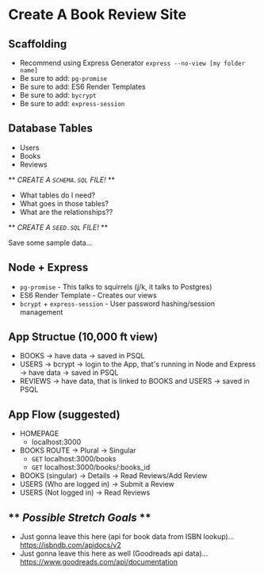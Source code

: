 # Create A Book Review Site

## Scaffolding

- Recommend using Express Generator `express --no-view [my folder name]`
- Be sure to add: `pg-promise`
- Be sure to add: ES6 Render Templates
- Be sure to add: `bycrypt`
- Be sure to add: `express-session`

## Database Tables

- Users
- Books
- Reviews

** _CREATE A `SCHEMA.SQL` FILE!_ **

- What tables do I need?
- What goes in those tables?
- What are the relationships??

** _CREATE A `SEED.SQL` FILE!_ **

Save some sample data...

## Node + Express

- `pg-promise` - This talks to squirrels (j/k, it talks to Postgres)
- ES6 Render Template - Creates our views
- `bcrypt` + `express-session` - User password hashing/session management

## App Structue (10,000 ft view)

- BOOKS -> have data -> saved in PSQL
- USERS -> bcrypt -> login to the App, that's running in Node and Express -> have data -> saved in PSQL
- REVIEWS -> have data, that is linked to BOOKS and USERS -> saved in PSQL

## App Flow (suggested)

- HOMEPAGE
  - localhost:3000
- BOOKS ROUTE -> Plural -> Singular
  - `GET` localhost:3000/books
  - `GET` localhost:3000/books/:books_id
- BOOKS (singular) -> Details -> Read Reviews/Add Review
- USERS (Who are logged in) -> Submit a Review
- USERS (Not logged in) -> Read Reviews

## ** _Possible Stretch Goals_ **

- Just gonna leave this here (api for book data from ISBN lookup)... https://isbndb.com/apidocs/v2
- Just gonna leave this here as well (Goodreads api data)... https://www.goodreads.com/api/documentation
